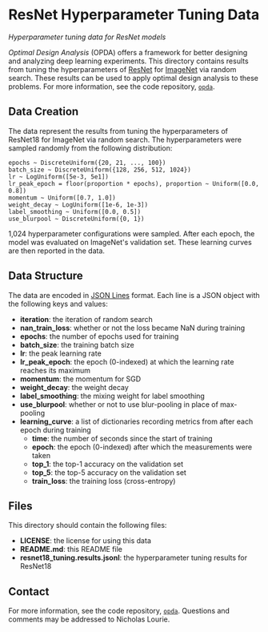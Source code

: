 ResNet Hyperparameter Tuning Data
=================================
*Hyperparameter tuning data for ResNet models*

*Optimal Design Analysis* (OPDA) offers a framework for better designing
and analyzing deep learning experiments. This directory contains results
from tuning the hyperparameters of
[ResNet](https://arxiv.org/abs/1512.03385) for
[ImageNet](https://arxiv.org/abs/1409.0575) via random search. These
results can be used to apply optimal design analysis to these
problems. For more information, see the code repository,
[`opda`](https://github.com/nicholaslourie/opda).


Data Creation
-------------
The data represent the results from tuning the hyperparameters of
ResNet18 for ImageNet via random search. The hyperparameters were
sampled randomly from the following distribution:

    epochs ~ DiscreteUniform({20, 21, ..., 100})
    batch_size ~ DiscreteUniform({128, 256, 512, 1024})
    lr ~ LogUniform([5e-3, 5e1])
    lr_peak_epoch = floor(proportion * epochs), proportion ~ Uniform([0.0, 0.8])
    momentum ~ Uniform([0.7, 1.0])
    weight_decay ~ LogUniform([1e-6, 1e-3])
    label_smoothing ~ Uniform([0.0, 0.5])
    use_blurpool ~ DiscreteUniform({0, 1})

1,024 hyperparameter configurations were sampled. After each epoch,
the model was evaluated on ImageNet's validation set. These learning
curves are then reported in the data.


Data Structure
--------------
The data are encoded in [JSON Lines](https://jsonlines.org)
format. Each line is a JSON object with the following keys and values:

  - **iteration**: the iteration of random search
  - **nan_train_loss**: whether or not the loss became NaN during
    training
  - **epochs**: the number of epochs used for training
  - **batch_size**: the training batch size
  - **lr**: the peak learning rate
  - **lr_peak_epoch**: the epoch (0-indexed) at which the learning
    rate reaches its maximum
  - **momentum**: the momentum for SGD
  - **weight_decay**: the weight decay
  - **label_smoothing**: the mixing weight for label smoothing
  - **use_blurpool**: whether or not to use blur-pooling in place of
    max-pooling
  - **learning_curve**: a list of dictionaries recording metrics from
    after each epoch during training
    - **time**: the number of seconds since the start of training
    - **epoch**: the epoch (0-indexed) after which the measurements
      were taken
    - **top_1**: the top-1 accuracy on the validation set
    - **top_5**: the top-5 accuracy on the validation set
    - **train_loss**: the training loss (cross-entropy)


Files
-----
This directory should contain the following files:

  - **LICENSE**: the license for using this data
  - **README.md**: this README file
  - **resnet18_tuning.results.jsonl**: the hyperparameter tuning
    results for ResNet18


Contact
-------
For more information, see the code
repository, [`opda`](https://github.com/nicholaslourie/opda). Questions
and comments may be addressed to Nicholas Lourie.
